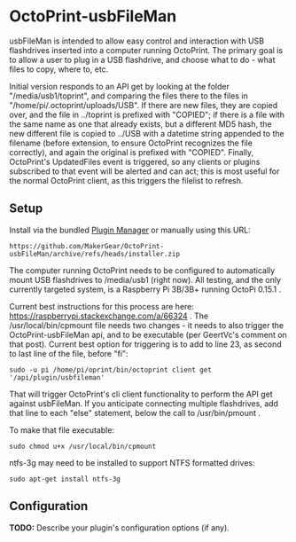 # OctoPrint-usbFileMan

usbFileMan is intended to allow easy control and interaction with USB flashdrives inserted into a computer running OctoPrint.  The primary goal is to allow a user to plug in a USB flashdrive, and choose what to do - what files to copy, where to, etc.

Initial version responds to an API get by looking at the folder "/media/usb1/toprint", and comparing the files there to the files in "/home/pi/.octoprint/uploads/USB".  If there are new files, they are copied over, and the file in ../toprint is prefixed with "COPIED"; if there is a file with the same name as one that already exists, but a different MD5 hash, the new different file is copied to ../USB with a datetime string appended to the filename (before extension, to ensure OctoPrint recognizes the file correctly), and again the original is prefixed with "COPIED".  Finally, OctoPrint's UpdatedFiles event is triggered, so any clients or plugins subscribed to that event will be alerted and can act; this is most useful for the normal OctoPrint client, as this triggers the filelist to refresh.

## Setup

Install via the bundled [Plugin Manager](https://github.com/foosel/OctoPrint/wiki/Plugin:-Plugin-Manager)
or manually using this URL:

    https://github.com/MakerGear/OctoPrint-usbFileMan/archive/refs/heads/installer.zip

The computer running OctoPrint needs to be configured to automatically mount USB flashdrives to /media/usb1 (right now).  All testing, and the only currently targeted system, is a Raspberry Pi 3B/3B+ running OctoPi 0.15.1 .

Current best instructions for this process are here: https://raspberrypi.stackexchange.com/a/66324 .  The /usr/local/bin/cpmount file needs two changes - it needs to also trigger the OctoPrint-usbFileMan api, and to be executable (per GeertVc's comment on that post).  Current best option for triggering is to add to line 23, as second to last line of the file, before "fi":

`sudo -u pi /home/pi/oprint/bin/octoprint client get '/api/plugin/usbfileman'`

That will trigger OctoPrint's cli client functionality to perform the API get against usbFileMan.  If you anticipate connecting multiple flashdrives, add that line to each "else" statement, below the call to /usr/bin/pmount .

To make that file executable:

`sudo chmod u+x /usr/local/bin/cpmount`

ntfs-3g may need to be installed to support NTFS formatted drives:

`sudo apt-get install ntfs-3g`

## Configuration

**TODO:** Describe your plugin's configuration options (if any).
